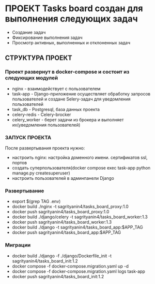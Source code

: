 # ПРОЕКТ Tasks board создан для выполнения следующих задач
- Создание задач
- Фиксирование выполнения задач
- Просмотр активных, выполненных и отклоненных задач

## СТРУКТУРА ПРОЕКТ
### Проект развернут в docker-compose и состоит из следующих модулей
- nginx - взаимодействует с пользователем
- task-app - Django-приложение осуществляет обработку запросов пользователей и 
    создане Selery-задач для уведомления пользователей
- task_db - Postgresql, база данных проекта
- celery-redis - Celery-brocker
- celery_worker - берет задачи из брокера и выполняет их(уведомления пользователей)

### ЗАПУСК ПРОЕКТА
После развертывания проекта нужно:
- настроить nginx: настройка доменного имени. сертификатов ssl, портов
- создать суперпользователя(docker compose exec task-app python manage.py createsuperuser)
- настроить пользователей в админпанели Django

### Развертывание
- export $(grep TAG .env)
- docker build ./nginx -t sagrityanin4/tasks_board_proxy:1.0
- docker push sagrityanin4/tasks_board_proxy:1.0
- docker build ./django/celery -t sagrityanin4/tasks_board_worker:1.3
- docker push sagrityanin4/tasks_board_worker:1.3
- docker build ./django -t sagrityanin4/tasks_board_app:$APP_TAG
- docker push sagrityanin4/tasks_board_app:$APP_TAG

### Миграции
- docker build ./django -f ./django/Dockerfile_init -t sagrityanin4/tasks_board_init:1.2
- docker compose -f docker-compose.migration.yaml up -d
- docker compose -f docker-compose.migration.yaml logs task-app
- docker push sagrityanin4/tasks_board_init:1.2

